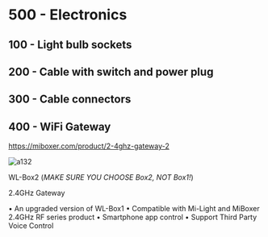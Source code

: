 # 500 - Electronics

## 100 - Light bulb sockets


## 200 - Cable with switch and power plug


## 300 - Cable connectors

## 400 - WiFi Gateway

https://miboxer.com/product/2-4ghz-gateway-2

![a132](https://github.com/vanHeemstraSystems/start-finishing/assets/1499433/d92df54a-8198-4846-8fe9-694fc394ff7f)

WL-Box2 (*MAKE SURE YOU CHOOSE Box2, NOT Box1!*)

2.4GHz Gateway

• An upgraded version of WL-Box1
• Compatible with Mi-Light and MiBoxer 2.4GHz RF series product
• Smartphone app control
• Support Third Party Voice Control
